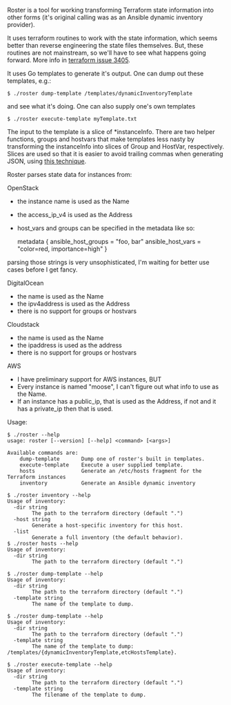 Roster is a tool for working transforming Terraform state information into
other forms (it's original calling was as an Ansible dynamic inventory
provider).

It uses terraform routines to work with the state information, which seems
better than reverse engineering the state files themselves. But, these
routines are not mainstream, so we'll have to see what happens going
forward. More info in [terraform issue
3405](https://github.com/hashicorp/terraform/issues/3405).

It uses Go templates to generate it's output. One can dump out these
templates, e.g.:

    $ ./roster dump-template /templates/dynamicInventoryTemplate

and see what it's doing. One can also supply one's own templates

    $ ./roster execute-template myTemplate.txt

The input to the template is a slice of *instanceInfo. There are two
helper functions, groups and hostvars that make templates less nasty
by transforming the instanceInfo into slices of Group and HostVar,
respectively. Slices are used so that it is easier to avoid trailing
commas when generating JSON, using [this
technique](http://stackoverflow.com/questions/21305865/golang-separating-items-with-comma-in-template).

Roster parses state data for instances from:

OpenStack
- the instance name is used as the Name
- the access_ip_v4 is used as the Address
- host_vars and groups can be specified in the metadata like so:

    metadata {
        ansible_host_groups = "foo,  bar"
   			ansible_host_vars = "color=red, importance=high"
    }

parsing those strings is very unsophisticated, I'm waiting for better
use cases before I get fancy.

DigitalOcean
- the name is used as the Name
- the ipv4address is used as the Address
- there is no support for groups or hostvars

Cloudstack
- the name is used as the Name
- the ipaddress is used as the address
- there is no support for groups or hostvars

AWS
- I have preliminary support for AWS instances, BUT
- Every instance is named "moose", I can't figure out what info to use
  as the Name.
- If an instance has a public_ip, that is used as the Address, if not
  and it has a private_ip then that is used.

Usage:

    $ ./roster --help
    usage: roster [--version] [--help] <command> [<args>]

    Available commands are:
        dump-template       Dump one of roster's built in templates.
        execute-template    Execute a user supplied template.
        hosts               Generate an /etc/hosts fragment for the Terraform instances
        inventory           Generate an Ansible dynamic inventory

    $ ./roster inventory --help
    Usage of inventory:
      -dir string
        	The path to the terraform directory (default ".")
      -host string
        	Generate a host-specific inventory for this host.
      -list
        	Generate a full inventory (the default behavior).
    $ ./roster hosts --help
    Usage of inventory:
      -dir string
        	The path to the terraform directory (default ".")

    $ ./roster dump-template --help
    Usage of inventory:
      -dir string
        	The path to the terraform directory (default ".")
      -template string
        	The name of the template to dump.

    $ ./roster dump-template --help
    Usage of inventory:
      -dir string
        	The path to the terraform directory (default ".")
      -template string
        	The name of the template to dump: /templates/{dynamicInventoryTemplate,etcHostsTemplate}.

    $ ./roster execute-template --help
    Usage of inventory:
      -dir string
        	The path to the terraform directory (default ".")
      -template string
        	The filename of the template to dump.
